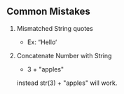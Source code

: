 ## Common Mistakes

1. Mismatched String quotes

    - Ex: “Hello‘

2. Concatenate Number with String

    - 3 + "apples"

    instead str(3) + "apples" will work.